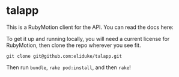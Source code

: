 talapp
===================

This is a RubyMotion client for the [](thisamericanlife.co) API. You can read the docs here:

[](http://thisamericanlife.co/about)

To get it up and running locally, you will need a current license for RubyMotion, then clone the repo wherever you see fit.

```
git clone git@github.com:eliduke/talapp.git
```

Then run `bundle`, `rake pod:install`, and then `rake`!

[](https://www.dropbox.com/s/iggq2t0qm3n0w6v/Screenshot%202015-12-30%2014.49.03.png?dl=0)

[](https://www.dropbox.com/s/ulj3omfngqggi9m/Screenshot%202015-12-30%2014.49.18.png?dl=0)

[](https://www.dropbox.com/s/8yt6bdlshtoxx1q/Screenshot%202015-12-30%2014.49.44.png?dl=0)